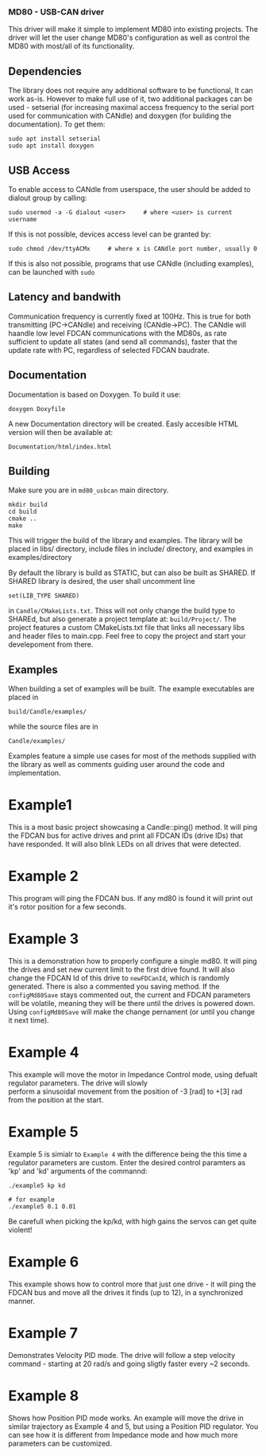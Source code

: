 ### MD80 - USB-CAN driver
This driver will make it simple to implement MD80 into existing projects. The driver will let the user change MD80's 
configuration as well as control the MD80 with most/all of its functionality.

## Dependencies
The library does not require any additional software to be functional, It can work as-is. 
However to make full use of it, two additional packages can be used - setserial (for increasing maximal access frequency
to the serial port used for communication with CANdle) and doxygen (for building the documentation). To get them:
```
sudo apt install setserial
sudo apt install doxygen
```

## USB Access
To enable access to CANdle from userspace, the user should be added to dialout group by calling:
```
sudo usermod -a -G dialout <user>     # where <user> is current username
```
If this is not possible, devices access level can be granted by:
```
sudo chmod /dev/ttyACMx     # where x is CANdle port number, usually 0
```
If this is also not possible, programs that use CANdle (including examples), can be launched with ```sudo```


## Latency and bandwith
Communication frequency is currently fixed at 100Hz. This is true for both transmitting (PC->CANdle) and receiving 
(CANdle->PC). The CANdle will haandle low level FDCAN communications with the MD80s, as rate sufficient to update 
all states (and send all commands), faster that the update rate with PC, regardless of selected FDCAN baudrate.

## Documentation
Documentation is based on Doxygen. To build it use:
```
doxygen Doxyfile
```
A new Documentation directory will be created. Easly accesible HTML version will then be available at:
```
Documentation/html/index.html
```
## Building
Make sure you are in `md80_usbcan` main directory. 
```
mkdir build
cd build 
cmake ..
make
```
This will trigger the build of the library and examples. The library will be placed in libs/ directory, 
include files in include/ directory, and examples in examples/directory

By default the library is build as STATIC, but can also be built as SHARED. If SHARED library is desired, 
the user shall uncomment line
```
set(LIB_TYPE SHARED)
```
in ```Candle/CMakeLists.txt```. Thiss will not only change the build type to SHAREd, but also generate a project
template at: ```build/Project/```. The project features a custom CMakeLists.txt file that links all necessary libs and 
header files to main.cpp. 
Feel free to copy the project and start your develepoment from there.
## Examples
When building a set of examples will be built. The example executables are placed in 
```
build/Candle/examples/
```
while the source files are in
```
Candle/examples/
```
Examples feature a simple use cases for most of the methods supplied with the library as well as comments guiding user 
around the code and implementation.

# Example1
This is a most basic project showcasing a Candle::ping() method. It will ping the FDCAN bus for active drives and print 
all FDCAN IDs (drive IDs) that have responded. It will also blink LEDs on all drives that were detected.

# Example 2
This program will ping the FDCAN bus. If any md80 is found it will print out it's rotor position for a few seconds.

# Example 3
This is a demonstration how to properly configure a single md80. It will ping the drives and set new current limit 
to the first drive found. It will also change the FDCAN Id of this drive to ```newFDCanId```, which is randomly generated.
There is also a commented you saving method. If the ```configMd80Save``` stays commented out, the current and FDCAN parameters will be volatile, 
meaning they will be there until the drives is powered down. Using ```configMd80Save``` will make the change pernament 
(or until you change it next time).

# Example 4
This example will move the motor in Impedance Control mode, using defualt regulator parameters. The drive will slowly  
perform a sinusoidal movement from the position of -3 [rad] to +[3] rad from the position at the start.

# Example 5
Example 5 is simialr to ```Example 4``` with the difference being the this time a regulator parameters are custom. Enter the desired control paramters as 'kp' and 'kd' arguments of the commannd:
```
./example5 kp kd

# for example
./example5 0.1 0.01
```
Be carefull when picking the kp/kd, with high gains the servos can get quite violent!

# Example 6 
This example shows how to control more that just one drive - it will ping the FDCAN bus and move all the drives it finds
(up to 12), in a synchronized manner. 

# Example 7
Demonstrates Velocity PID mode. The drive will follow a step velocity command - starting at 20 rad/s and going sligtly 
faster every ~2 seconds.

# Example 8
Shows how Position PID mode works. An example will move the drive in similar trajectory as Example 4 and 5, but using
a Position PID regulator. You can see how it is different from Impedance mode and how much more parameters can be
customized.
